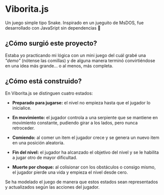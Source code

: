 # Viborita.js

Un juego simple tipo Snake. Inspirado en un jueguito de MsDOS, fue desarrollado con JavaSript sin dependencias 🤘

## ¿Cómo surgió este proyecto?

Estaba yo practicando mi lógica con un mini juego del cuál grabé una _"demo"_ (nótense las comillas) y de alguna manera terminó convirtiéndose en una idea más grande... o al menos, más completa.

## ¿Cómo está construido?

En Viborita.js se distinguen cuatro estados:

- **Preparado para jugarse:** el nivel no empieza hasta que el jugador lo inicialice.

- **En movimiento:** el jugador controla a una serpiente que se mantiene en movimiento constante, pudiendo girar a los lados, pero nunca retroceder.

- **Comiendo:** al comer un item el jugador crece y se genera un nuevo item en una posición aleatoria.

- **Fin del nivel:** el jugador ha alcanzado el objetivo del nivel y se le habilita a jugar otro de mayor dificultad.

- **Muerte por choque:** al colisionar con los obstáculos o consigo mismo, el jugador pierde una vida y empieza el nivel desde cero.

Se ha modelado el juego de manera que estos estados sean representados y actualizados según las acciones del jugador.
